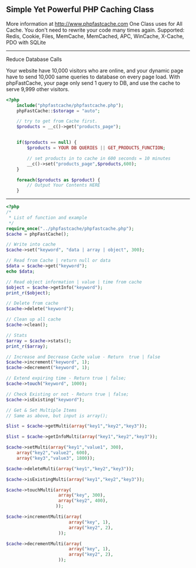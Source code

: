 Simple Yet Powerful PHP Caching Class
---------------------------
More information at http://www.phpfastcache.com
One Class uses for All Cache. You don't need to rewrite your code many times again.
Supported: Redis, Cookie, Files, MemCache, MemCached, APC, WinCache, X-Cache, PDO with SQLite

---------------------------
Reduce Database Calls

Your website have 10,000 visitors who are online, and your dynamic page have to send 10,000 same queries to database on every page load.
With phpFastCache, your page only send 1 query to DB, and use the cache to serve 9,999 other visitors.

```php
<?php
    include("phpfastcache/phpfastcache.php");
    phpFastCache::$storage = "auto";

    // try to get from Cache first.
    $products = __c()->get("products_page");


    if($products == null) {
        $products = YOUR DB QUERIES || GET_PRODUCTS_FUNCTION;

        // set products in to cache in 600 seconds = 10 minutes
        __c()->set("products_page",$products,600);
    }

    foreach($products as $product) {
        // Output Your Contents HERE
    }
```
---------------------------
```php
<?php
/*
 * List of function and example
 */
require_once("../phpfastcache/phpfastcache.php");
$cache = phpFastCache();

// Write into cache
$cache->set("keyword", "data | array | object", 300);

// Read from Cache | return null or data
$data = $cache->get("keyword");
echo $data;

// Read object information | value | time from cache
$object = $cache->getInfo("keyword");
print_r($object);

// Delete from cache
$cache->delete("keyword");

// Clean up all cache
$cache->clean();

// Stats
$array = $cache->stats();
print_r($array);

// Increase and Decrease Cache value - Return  true | false
$cache->increment("keyword", 1);
$cache->decrement("keyword", 1);

// Extend expiring time - Return true | false;
$cache->touch("keyword", 1000);

// Check Existing or not - Return true | false;
$cache->isExisting("keyword");

// Get & Set Multiple Items
// Same as above, but input is array();

$list = $cache->getMulti(array("key1","key2","key3"));

$list = $cache->getInfoMulti(array("key1","key2","key3"));

$cache->setMulti(array("key1","value1", 300),
    array("key2","value2", 600),
    array("key3","value3", 1800));

$cache->deleteMulti(array("key1","key2","key3"));

$cache->isExistingMulti(array("key1","key2","key3"));

$cache->touchMulti(array(
                    array("key", 300),
                    array("key2", 400),
                   ));

$cache->incrementMulti(array(
                        array("key", 1),
                        array("key2", 2),
                    ));

$cache->decrementMulti(array(
                        array("key", 1),
                        array("key2", 2),
                    ));





````